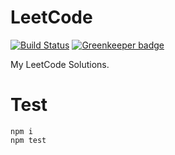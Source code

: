 # LeetCode

[![Build Status](https://travis-ci.org/xcatliu/leetcode.svg?branch=master)](https://travis-ci.org/xcatliu/leetcode) [![Greenkeeper badge](https://badges.greenkeeper.io/xcatliu/leetcode.svg)](https://greenkeeper.io/)

My LeetCode Solutions.

# Test

```
npm i
npm test
```
